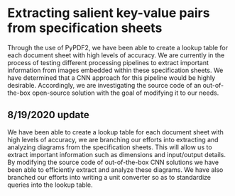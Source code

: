 # Extracting salient key-value pairs from specification sheets

Through the use of PyPDF2, we have been able to create a lookup table for each document sheet with high levels of accuracy. We are currently in the process of testing different processing pipelines to extract important information from images embedded within these specification sheets. We have determined that a CNN approach for this pipeline would be highly desirable. Accordingly, we are investigating the source code of an out-of-the-box open-source solution with the goal of modifying it to our needs.

## 8/19/2020 update

We have been able to create a lookup table for each document sheet with high levels of accuracy, we are branching our efforts into extracting and analyzing diagrams from the specification sheets. This will allow us to extract important information such as dimensions and input/output details. By modifying the source code of out-of-the-box CNN solutions we have been able to efficiently extract and analyze these diagrams. We have also branched our efforts into writing a unit converter so as to standardize queries into the lookup table.